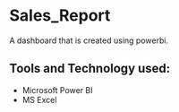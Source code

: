# Sales_Report

A dashboard that is created using powerbi.


## Tools and Technology used:
* Microsoft Power BI
* MS Excel
